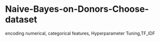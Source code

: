 # Naive-Bayes-on-Donors-Choose-dataset
encoding numerical, categorical features, Hyperparameter Tuning,TF_IDF
